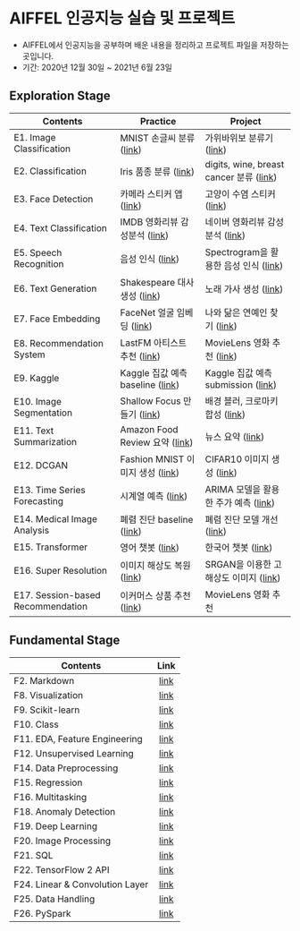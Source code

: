 # AIFFEL 인공지능 실습 및 프로젝트
- AIFFEL에서 인공지능을 공부하며 배운 내용을 정리하고 프로젝트 파일을 저장하는 곳입니다.
- 기간: 2020년 12월 30일 ~ 2021년 6월 23일

## Exploration Stage
Contents|Practice|Project
--------|--------|-------
E1. Image Classification| MNIST 손글씨 분류 ([link](https://github.com/kec0130/AIFFEL-project/blob/main/exploration/E1_classification_mnist.ipynb))| 가위바위보 분류기 ([link](https://github.com/kec0130/AIFFEL-project/blob/main/exploration/E1_rock_scissor_paper.ipynb))
E2. Classification| Iris 품종 분류 ([link](https://github.com/kec0130/AIFFEL-project/blob/main/exploration/E2_classification_iris.ipynb))| digits, wine, breast cancer 분류 ([link](https://github.com/kec0130/AIFFEL-project/blob/main/exploration/E2_classification.ipynb))
E3. Face Detection| 카메라 스티커 앱 ([link](https://github.com/kec0130/AIFFEL-project/blob/main/exploration/E3_camera_sticker_app.ipynb))| 고양이 수염 스티커 ([link](https://github.com/kec0130/AIFFEL-project/blob/main/exploration/E3_camera_sticker_app_pjt.ipynb))
E4. Text Classification| IMDB 영화리뷰 감성분석 ([link](https://github.com/kec0130/AIFFEL-project/blob/main/exploration/E4_sentiment_classification.ipynb))| 네이버 영화리뷰 감성분석 ([link](https://github.com/kec0130/AIFFEL-project/blob/main/exploration/E4_naver_movie_sentiment.ipynb))
E5. Speech Recognition| 음성 인식 ([link](https://github.com/kec0130/AIFFEL-project/blob/main/exploration/E5_speech_recognition.ipynb))| Spectrogram을 활용한 음성 인식 ([link](https://github.com/kec0130/AIFFEL-project/blob/main/exploration/E5_spectrogram_classification.ipynb))
E6. Text Generation| Shakespeare 대사 생성 ([link](https://github.com/kec0130/AIFFEL-project/blob/main/exploration/E6_text_generation.ipynb))| 노래 가사 생성 ([link](https://github.com/kec0130/AIFFEL-project/blob/main/exploration/E6_lyricist.ipynb))
E7. Face Embedding| FaceNet 얼굴 임베딩 ([link](https://github.com/kec0130/AIFFEL-project/blob/main/exploration/E7_face_embedding.ipynb))| 나와 닮은 연예인 찾기 ([link](https://github.com/kec0130/AIFFEL-project/blob/main/exploration/E7_face_embedding_pjt.ipynb))
E8. Recommendation System| LastFM 아티스트 추천 ([link](https://github.com/kec0130/AIFFEL-project/blob/main/exploration/E8_music_recommendation.ipynb))| MovieLens 영화 추천 ([link](https://github.com/kec0130/AIFFEL-project/blob/main/exploration/E8_movie_recommendation.ipynb))
E9. Kaggle| Kaggle 집값 예측 baseline ([link](https://github.com/kec0130/AIFFEL-project/blob/main/exploration/E9_kakr_housing.ipynb))| Kaggle 집값 예측 submission ([link](https://github.com/kec0130/AIFFEL-project/blob/main/exploration/E9_kakr_housing_sub.ipynb))
E10. Image Segmentation| Shallow Focus 만들기 ([link](https://github.com/kec0130/AIFFEL-project/blob/main/exploration/E10_semantic_segmentation.ipynb))| 배경 블러, 크로마키 합성 ([link](https://github.com/kec0130/AIFFEL-project/blob/main/exploration/E10_semantic_segmentation_pjt.ipynb))
E11. Text Summarization| Amazon Food Review 요약 ([link](https://github.com/kec0130/AIFFEL-project/blob/main/exploration/E11_text_summarization.ipynb))| 뉴스 요약 ([link](https://github.com/kec0130/AIFFEL-project/blob/main/exploration/E11_text_summarization_pjt.ipynb))
E12. DCGAN| Fashion MNIST 이미지 생성 ([link](https://github.com/kec0130/AIFFEL-project/blob/main/exploration/E12_dcgan_fashion_mnist.ipynb))| CIFAR10 이미지 생성 ([link](https://github.com/kec0130/AIFFEL-project/blob/main/exploration/E12_dcgan_cifar10_pjt.ipynb))
E13. Time Series Forecasting| 시계열 예측 ([link](https://github.com/kec0130/AIFFEL-project/blob/main/exploration/E13_time_series_prediction.ipynb))| ARIMA 모델을 활용한 주가 예측 ([link](https://github.com/kec0130/AIFFEL-project/blob/main/exploration/E13_stock_prediction_pjt.ipynb))
E14. Medical Image Analysis| 폐렴 진단 baseline ([link](https://github.com/kec0130/AIFFEL-project/blob/main/exploration/E14_pneumonia_detection.ipynb))| 폐렴 진단 모델 개선 ([link](https://github.com/kec0130/AIFFEL-project/blob/main/exploration/E14_pneumonia_detection_pjt.ipynb))
E15. Transformer| 영어 챗봇 ([link](https://github.com/kec0130/AIFFEL-project/blob/main/exploration/E15_transformer_chatbot.ipynb))| 한국어 챗봇 ([link](https://github.com/kec0130/AIFFEL-project/blob/main/exploration/E15_chatbot_kr_pjt.ipynb))
E16. Super Resolution| 이미지 해상도 복원 ([link](https://github.com/kec0130/AIFFEL-project/blob/main/exploration/E16_super_resolution.ipynb))| SRGAN을 이용한 고해상도 이미지 ([link](https://github.com/kec0130/AIFFEL-project/blob/main/exploration/E16_srgan_pjt.ipynb))
E17. Session-based Recommendation| 이커머스 상품 추천 ([link](https://github.com/kec0130/AIFFEL-project/blob/main/exploration/E17_session_based_recommendation.ipynb))| MovieLens 영화 추천


## Fundamental Stage
Contents|Link
--------|:--:
F2. Markdown| [link](https://github.com/kec0130/AIFFEL-project/blob/main/fundamental/F2_markdown.ipynb)|
F8. Visualization| [link](https://github.com/kec0130/AIFFEL-project/blob/main/fundamental/F8_visualization.ipynb)|
F9. Scikit-learn| [link](https://github.com/kec0130/AIFFEL-project/blob/main/fundamental/F9_scikit-learn.ipynb)|
F10. Class| [link](https://github.com/kec0130/AIFFEL-project/blob/main/fundamental/F10_class.ipynb)
F11. EDA, Feature Engineering| [link](https://github.com/kec0130/AIFFEL-project/blob/main/fundamental/F11_Pokemon_EDA.ipynb)
F12. Unsupervised Learning| [link](https://github.com/kec0130/AIFFEL-project/blob/main/fundamental/F12_unspervised_learning.ipynb)
F14. Data Preprocessing| [link](https://github.com/kec0130/AIFFEL-project/blob/main/fundamental/F14_data_preprocessing.ipynb)
F15. Regression| [link](https://github.com/kec0130/AIFFEL-project/blob/main/fundamental/F15_regression.ipynb)
F16. Multitasking| [link](https://github.com/kec0130/AIFFEL-project/blob/main/fundamental/F16_multitasking.ipynb)
F18. Anomaly Detection| [link](https://github.com/kec0130/AIFFEL-project/blob/main/fundamental/F18_anomaly_detection.ipynb)
F19. Deep Learning| [link](https://github.com/kec0130/AIFFEL-project/blob/main/fundamental/F19_deep_learning.ipynb)
F20. Image Processing| [link](https://github.com/kec0130/AIFFEL-project/blob/main/fundamental/F20_image_processing.ipynb)
F21. SQL| [link](https://github.com/kec0130/AIFFEL-project/blob/main/fundamental/F21_sql.ipynb)
F22. TensorFlow 2 API| [link](https://github.com/kec0130/AIFFEL-project/blob/main/fundamental/F22_tf2_api.ipynb)
F24. Linear & Convolution Layer| [link](https://github.com/kec0130/AIFFEL-project/blob/main/fundamental/F24_linear_convolution_layer.ipynb)
F25. Data Handling| [link](https://github.com/kec0130/AIFFEL-project/blob/main/fundamental/F25_data_handling.ipynb)
F26. PySpark| [link](https://github.com/kec0130/AIFFEL-project/blob/main/fundamental/F26_pyspark.ipynb)